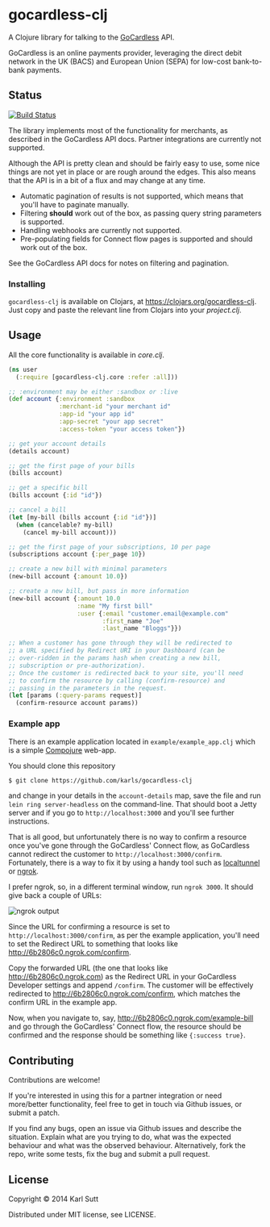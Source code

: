 # gocardless-clj

A Clojure library for talking to the [GoCardless](https://gocardless.com) API.

GoCardless is an online payments provider, leveraging the direct debit network
in the UK (BACS) and European Union (SEPA) for low-cost bank-to-bank payments.

## Status

[![Build Status](https://travis-ci.org/karls/gocardless-clj.png?branch=master)](https://travis-ci.org/karls/gocardless-clj)

The library implements most of the functionality for merchants, as
described in the GoCardless API docs. Partner integrations are currently not
supported.

Although the API is pretty clean and should be fairly easy to use, some nice
things are not yet in place or are rough around the edges. This also means
that the API is in a bit of a flux and may change at any time.

* Automatic pagination of results is not supported, which means that you'll have
  to paginate manually.
* Filtering **should** work out of the box, as passing query string parameters
  is supported.
* Handling webhooks are currently not supported.
* Pre-populating fields for Connect flow pages is supported and should work out
  of the box.

See the GoCardless API docs for notes on filtering and pagination.

### Installing

`gocardless-clj` is available on Clojars, at https://clojars.org/gocardless-clj.
Just copy and paste the relevant line from Clojars into your *project.clj*.

## Usage

All the core functionality is available in *core.clj*.

```clj
(ns user
  (:require [gocardless-clj.core :refer :all]))

;; :environment may be either :sandbox or :live
(def account {:environment :sandbox
              :merchant-id "your merchant id"
              :app-id "your app id"
              :app-secret "your app secret"
              :access-token "your access token"})

;; get your account details
(details account)

;; get the first page of your bills
(bills account)

;; get a specific bill
(bills account {:id "id"})

;; cancel a bill
(let [my-bill (bills account {:id "id"})]
  (when (cancelable? my-bill)
    (cancel my-bill account)))

;; get the first page of your subscriptions, 10 per page
(subscriptions account {:per_page 10})

;; create a new bill with minimal parameters
(new-bill account {:amount 10.0})

;; create a new bill, but pass in more information
(new-bill account {:amount 10.0
	               :name "My first bill"
				   :user {:email "customer.email@example.com"
				          :first_name "Joe"
						  :last_name "Bloggs"}})

;; When a customer has gone through they will be redirected to
;; a URL specified by Redirect URI in your Dashboard (can be
;; over-ridden in the params hash when creating a new bill,
;; subscription or pre-authorization).
;; Once the customer is redirected back to your site, you'll need
;; to confirm the resource by calling (confirm-resource) and
;; passing in the parameters in the request.
(let [params (:query-params request)]
  (confirm-resource account params))
```

### Example app

There is an example application located in `example/example_app.clj` which is a
simple [Compojure](https://github.com/weavejester/compojure/) web-app.

You should clone this repository

```sh
$ git clone https://github.com/karls/gocardless-clj
```

and change in your details in the `account-details` map, save the file
and run `lein ring server-headless` on the command-line. That should boot
a Jetty server and if you go to `http://localhost:3000` and you'll see further
instructions.

That is all good, but unfortunately there is no way to confirm a resource once
you've gone through the GoCardless' Connect flow, as GoCardless cannot redirect
the customer to `http://localhost:3000/confirm`. Fortunately, there is a way to
fix it by using a handy tool such as
[localtunnel](https://github.com/defunctzombie/localtunnel) or
[ngrok](https://ngrok.com/).

I prefer ngrok, so, in a different terminal window, run `ngrok 3000`. It should
give back a couple of URLs:

![ngrok output](http://i.imgur.com/liuqXmg.png)

Since the URL for confirming a resource is set to `http://localhost:3000/confirm`,
as per the example application, you'll need to set the Redirect URL to
something that looks like http://6b2806c0.ngrok.com/confirm.

Copy the forwarded URL (the one that looks like http://6b2806c0.ngrok.com)
as the Redirect URL in your GoCardless Developer settings and append
`/confirm`. The customer will be effectively redirected to
http://6b2806c0.ngrok.com/confirm, which matches the confirm URL in the example
app.

Now, when you navigate to, say, http://6b2806c0.ngrok.com/example-bill
and go through the GoCardless' Connect flow, the resource should be confirmed
and the response should be something like `{:success true}`.

## Contributing

Contributions are welcome!

If you're interested in using this for a partner integration or need
more/better functionality, feel free to get in touch via Github issues,
or submit a patch.

If you find any bugs, open an issue via Github issues and describe the situation.
Explain what are you trying to do, what was the expected behaviour and what was
the observed behaviour. Alternatively, fork the repo, write some tests, fix the
bug and submit a pull request.

## License

Copyright © 2014 Karl Sutt

Distributed under MIT license, see LICENSE.

